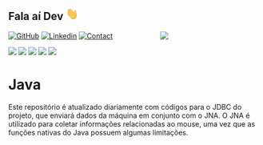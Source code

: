 <h2> Fala aí Dev <img src="https://raw.githubusercontent.com/ABSphreak/ABSphreak/master/gifs/Hi.gif" height="25px"></h2>

<img align="right" src="https://github.com/rajput2107/rajput2107/blob/master/Assets/Developer.gif" width='200'/>

[![GitHub](https://img.shields.io/badge/SUPPORT%20AT-GITHUB-blue?style=for-the-badge&logo=github)](https://github.com/rafasptech) [![Linkedin](https://img.shields.io/badge/MY%20PROFILE-Linkedin-blue?style=for-the-badge&logo=github)](https://www.linkedin.com/in/rafael-aldo/) 
 [![Contact](https://img.shields.io/badge/CONTACT-GMAIL-yellow?style=for-the-badge&logo=gmail&logoColor=white)](mailto:rafael.lizarbe95@gmail.com)


<code><a href="https://github.com/java-native-access/jna" target="_blank"><img height="50" src="https://raw.githubusercontent.com/rafasptech/primeiroRepositorio/main/JNA.png"></a></code>
<code><a href="https://www.java.com/pt-BR/" target="_blank"><img height="50" src="https://www.vectorlogo.zone/logos/java/java-ar21.svg"></a></code>
<code><a href="https://maven.apache.org/" target="_blank"><img height="50" src="https://raw.githubusercontent.com/get-icon/geticon/fc0f660daee147afb4a56c64e12bde6486b73e39/icons/maven.svg"></a></code>
<code><a href="https://azure.microsoft.com/pt-br/free/search/?ef_id=_k_Cj0KCQjwocShBhCOARIsAFVYq0hP286bxHqn_JbNnlaFHQYxvH7t2gUglxggmo8RXru7BygyjDLTcTkaAjPVEALw_wcB_k_&OCID=AIDcmmzmnb0182_SEM_k_Cj0KCQjwocShBhCOARIsAFVYq0hP286bxHqn_JbNnlaFHQYxvH7t2gUglxggmo8RXru7BygyjDLTcTkaAjPVEALw_wcB_k_&gclid=Cj0KCQjwocShBhCOARIsAFVYq0hP286bxHqn_JbNnlaFHQYxvH7t2gUglxggmo8RXru7BygyjDLTcTkaAjPVEALw_wcB" target="_blank"><img height="50" src="https://www.vectorlogo.zone/logos/microsoft_azure/microsoft_azure-ar21.svg"></a></code>
<code><a href="https://www.mysql.com/" target="_blank"><img height="50" src="https://www.vectorlogo.zone/logos/mysql/mysql-ar21.svg"></a></code>


# Java
Este repositório é atualizado diariamente com códigos para o JDBC do projeto, que enviará dados da máquina em conjunto com o JNA. O JNA é utilizado para coletar informações relacionadas ao mouse, uma vez que as funções nativas do Java possuem algumas limitações.
